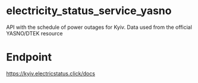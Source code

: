 # electricity_status_service_yasno
API with the schedule of power outages for Kyiv. Data used from the official YASNO/DTEK resource

# Endpoint
https://kyiv.electricstatus.click/docs
